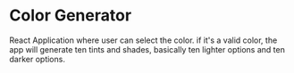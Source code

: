 # Color Generator

React Application where user can select the color. if it's a valid color, the app will generate ten tints and shades, basically ten lighter options and ten darker options.
